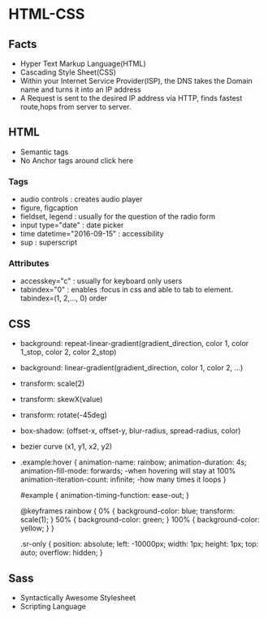 # HTML-CSS

## Facts
- Hyper Text Markup Language(HTML)
- Cascading Style Sheet(CSS)
- Within your Internet Service Provider(ISP), the DNS takes the Domain name and turns it into an IP address
- A Request is sent to the desired IP address via HTTP, finds fastest route,hops from server to server.

## HTML
- Semantic tags
- No Anchor tags around click here

### Tags
- audio controls : creates audio player
- figure, figcaption 
- fieldset, legend : usually for the question of the radio form
- input type="date" : date picker
- time datetime="2016-09-15" : accessibility
- sup : superscript

### Attributes
- accesskey="c" : usually for keyboard only users
- tabindex="0" : enables :focus in css and able to tab to element. tabindex=(1, 2,..., 0) order

## CSS
- background: repeat-linear-gradient(gradient_direction, color 1, color 1_stop, color 2, color 2_stop)
- background: linear-gradient(gradient_direction, color 1, color 2, ...)
- transform: scale(2)
- transform: skewX(value)
- transform: rotate(-45deg)
- box-shadow: (offset-x, offset-y, blur-radius, spread-radius, color)
- bezier curve (x1, y1, x2, y2)
- .example:hover {
    animation-name: rainbow;
    animation-duration: 4s;
    animation-fill-mode: forwards; -when hovering will stay at 100%
    animation-iteration-count: infinite; -how many times it loops
  }
  
  #example {
    animation-timing-function: ease-out;
  }

  @keyframes rainbow {
    0% {
      background-color: blue;
      transform: scale(1);
    }
    50% {
      background-color: green;
    }
    100% {
      background-color: yellow;
    }
  }

  .sr-only {
    position: absolute;
    left: -10000px;
    width: 1px;
    height: 1px;
    top: auto;
    overflow: hidden;
  }

## Sass
- Syntactically Awesome Stylesheet
- Scripting Language